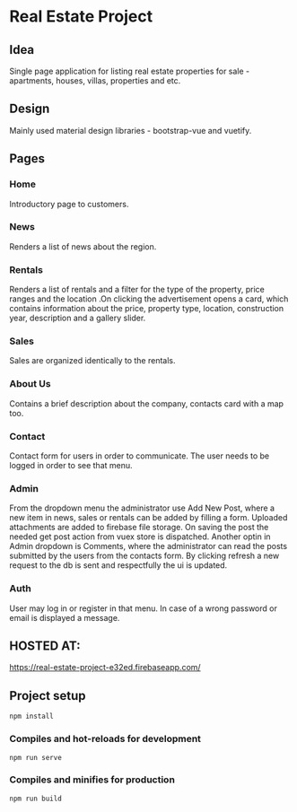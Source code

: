 # Real Estate Project

## Idea
Single page application for listing real estate properties for sale - apartments, houses, villas, properties and etc.

## Design
Mainly used material design libraries - bootstrap-vue and vuetify.

## Pages
### Home 
Introductory page to customers.

### News
Renders a list of news about the region.

### Rentals
Renders a list of rentals and a filter for the type of the property, price ranges and the location .On clicking the advertisement opens a card, which contains information about the price, property type, location, construction year, description and a gallery slider. 

### Sales
Sales are organized identically to the rentals.

### About Us
Contains a brief description about the company, contacts card with a map too.

### Contact
Contact form for users in order to communicate. The user needs to be logged in order to see that menu.

### Admin
From the dropdown menu the administrator use Add New Post, where a new item in news, sales or rentals can be added by filling a form. Uploaded attachments are added to firebase file storage. On saving the post the needed get post action from vuex store is dispatched.
Another optin in Admin dropdown is Comments, where the administrator can read the posts submitted by the users from the contacts form. By clicking refresh a new request to the db is sent and respectfully the ui is updated.

### Auth  
User may log in or register in that menu. In case of a wrong password or email is displayed a message.

## HOSTED AT:

https://real-estate-project-e32ed.firebaseapp.com/

## Project setup
```
npm install
```

### Compiles and hot-reloads for development
```
npm run serve
```

### Compiles and minifies for production
```
npm run build
```
